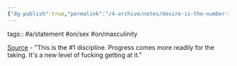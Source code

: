 ```yaml
---
{"dg-publish":true,"permalink":"/4-archive/notes/desire-is-the-number-1-benefit-of-nofap/"}
---
```


tags:: #a/statement #on/sex #on/masculinity 

[Source](https://www.youtube.com/watch?v=HAmtbdATk3c) - "This is the #1 discipline. Progress comes more readily for the taking. It's a new level of fucking getting at it."
